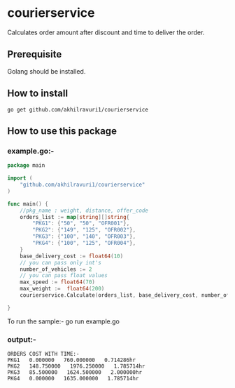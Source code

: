 # courierservice

Calculates order amount after discount and time to deliver the order.

## Prerequisite

Golang should be installed.

## How to install

```
go get github.com/akhilravuri1/courierservice

```

## How to use this package

### example.go:-

```go
package main

import (
	"github.com/akhilravuri1/courierservice"
)

func main() {
    //pkg_name : weight, distance, offer_code
    orders_list := map[string][]string{
		"PKG1": {"50", "50", "OFR001"},
		"PKG2": {"149", "125", "OFR002"},
		"PKG3": {"100", "140", "OFR003"},
		"PKG4": {"100", "125", "OFR004"},
	}
    base_delivery_cost := float64(10)
    // you can pass only int's
    number_of_vehicles := 2
    // you can pass float values
    max_speed := float64(70)
    max_weight :=  float64(200)
    courierservice.Calculate(orders_list, base_delivery_cost, number_of_vehicles, max_speed, max_weight)

}
```
To run the sample:- go run example.go

### output:-
```
ORDERS COST WITH TIME:-
PKG1   0.000000   760.000000   0.714286hr
PKG2   148.750000   1976.250000   1.785714hr
PKG3   85.500000   1624.500000   2.000000hr
PKG4   0.000000   1635.000000   1.785714hr
```
